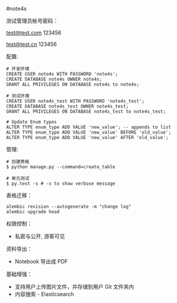 #note4s


测试管理员帐号密码：

test@test.com
123456

test@test.cn
123456

配置:
```
# 开发环境
CREATE USER note4s WITH PASSWORD 'note4s';
CREATE DATABASE note4s OWNER note4s;
GRANT ALL PRIVILEGES ON DATABASE note4s to note4s;

# 测试环境
CREATE USER note4s_test WITH PASSWORD 'note4s_test';
CREATE DATABASE note4s_test OWNER note4s_test;
GRANT ALL PRIVILEGES ON DATABASE note4s_test to note4s_test;

# Update Enum types
ALTER TYPE enum_type ADD VALUE 'new_value'; -- appends to list
ALTER TYPE enum_type ADD VALUE 'new_value' BEFORE 'old_value';
ALTER TYPE enum_type ADD VALUE 'new_value' AFTER 'old_value';
```


管理:
```
# 创建表格
$ python manage.py --command=create_table

# 单元测试
$ py.test -s # -s to show verbose message
```

表格迁移：
```
alembic revision --autogenerate -m "change log"
alembic upgrade head
```

权限控制：
  * 私密与公开, 游客可见

资料导出：
  * Notebook 导出成 PDF

基础增强：
  * 支持用户上传图片文件，并存储到用户 Git 文件夹内
  * 内容搜索 - Elasticsearch
